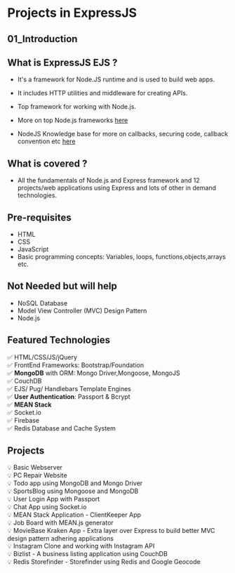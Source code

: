 # Projects in ExpressJS

## 01_Introduction

## What is ExpressJS EJS ?

- It's a framework for Node.JS runtime and is used to build web apps.
- It includes HTTP utilities and middleware for creating APIs.
- Top framework for working with Node.js.

- More on top Node.js frameworks [here](https://www.simform.com/best-nodejs-frameworks/)
- NodeJS Knowledge base for more on callbacks, securing code, callback convention etc [here](https://nodejs.org/en/knowledge/)

## What is covered ?

- All the fundamentals of Node.js and Express framework and 12 projects/web applications using Express and lots of other in demand technologies.

## Pre-requisites

- HTML
- CSS
- JavaScript
- Basic programming concepts: Variables, loops, functions,objects,arrays etc.

## Not Needed but will help

- NoSQL Database
- Model View Controller (MVC) Design Pattern
- Node.js

## Featured Technologies

✅ HTML/CSS/JS/jQuery <br />
✅ FrontEnd Frameworks: Bootstrap/Foundation<br />
✅ **MongoDB** with ORM: Mongo Driver,Mongoose, MongoJS<br />
✅ CouchDB<br />
✅ EJS/ Pug/ Handlebars Template Engines<br />
✅ **User Authentication**: Passport & Bcrypt<br />
✅ **MEAN Stack**<br />
✅ Socket.io<br />
✅ Firebase<br />
✅ Redis Database and Cache System<br />

## Projects

💡 Basic Webserver<br />
💡 PC Repair Website<br />
💡 Todo app using MongoDB and Mongo Driver<br />
💡 SportsBlog using Mongoose and MongoDB<br />
💡 User Login App with Passport<br />
💡 Chat App using Socket.io<br />
💡 MEAN Stack Application - ClientKeeper App<br />
💡 Job Board with MEAN.js generator<br />
💡 MovieBase Kraken App - Extra layer over Express to build better MVC design pattern adhering applications<br />
💡 Instagram Clone and working with Instagram API<br />
💡 Bizlist - A business listing application using CouchDB<br />
💡 Redis Storefinder - Storefinder using Redis and Google Geocode<br />
